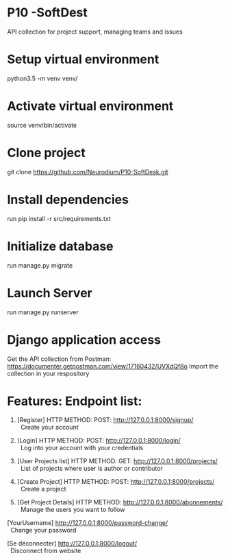 # P10 -SoftDest
 API collection for project support, managing teams and issues

# Setup virtual environment
python3.5 -m venv venv/

# Activate virtual environment
source venv/bin/activate

# Clone project
git clone https://github.com/Neurodium/P10-SoftDesk.git

# Install dependencies
run pip install -r src/requirements.txt

# Initialize database
 run manage.py migrate

# Launch Server
run manage.py runserver

# Django application access
Get the API collection from Postman:  https://documenter.getpostman.com/view/17160432/UVXdQf8o
Import the collection in your respository

# Features: Endpoint list:
1. [Register] HTTP METHOD: POST: http://127.0.0.1:8000/signup/<br>
&nbsp;&nbsp;Create your account
  
2. [Login] HTTP METHOD: POST: http://127.0.0.1:8000/login/<br>
&nbsp;&nbsp;Log into your account with your credentials 
  
3. [User Projects list] HTTP METHOD: GET: http://127.0.0.1:8000/projects/<br>
&nbsp;&nbsp;List of projects where user is author or contributor
  
4. [Create Project] HTTP METHOD: POST: http://127.0.0.1:8000/projects/<br>
&nbsp;&nbsp;Create a project
  
5. [Get Project Details] HTTP METHOD: http://127.0.0.1:8000/abonnements/<br>
&nbsp;&nbsp;Manage the users you want to follow

[YourUsername] http://127.0.0.1:8000/password-change/<br>
&nbsp;&nbsp;Change your password
  
[Se déconnecter] http://127.0.0.1:8000/logout/<br>
&nbsp;&nbsp;Disconnect from website
